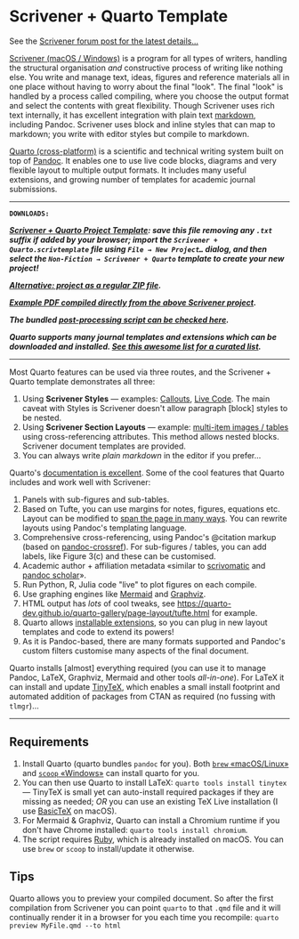 # Scrivener + Quarto Template

See the [Scrivener forum post for the latest details…](https://forum.literatureandlatte.com/t/scrivener-quarto-a-technical-academic-publishing-workflow/129769)

[Scrivener (macOS / Windows)](http://literatureandlatte.com) is a program for all types of writers, handling the structural organisation *and* constructive process of writing like nothing else. You write and manage text, ideas, figures and reference materials all in one place without having to worry about the final "look". The final "look" is handled by a process called compiling, where you choose the output format and select the contents with great flexibility. Though Scrivener uses rich text internally, it has excellent integration with plain text [markdown](https://en.wikipedia.org/wiki/Markdown), including Pandoc. Scrivener uses block and inline styles that can map to markdown; you write with editor styles but compile to markdown.

[Quarto (cross-platform)](https://quarto.org) is a scientific and technical writing system built on top of [Pandoc](https://pandoc.org). It enables one to use live code blocks, diagrams and very flexible layout to multiple output formats. It includes many useful extensions, and growing number of templates for academic journal submissions.

-------

**`DOWNLOADS:`**

**_[Scrivener + Quarto Project Template](https://github.com/iandol/scrivomatic/raw/master/Scrivener%20%2B%20Quarto.scrivtemplate): save this file removing any `.txt` suffix if added by your browser; import the `Scrivener + Quarto.scrivtemplate` file using `File → New Project…` dialog, and then select the `Non-Fiction → Scrivener + Quarto` template to create your new project!_**

 **_[Alternative: project as a regular ZIP file](https://github.com/iandol/scrivomatic/raw/master/Quarto.scriv.zip)._**

**_[Example PDF compiled directly from the above Scrivener project](https://github.com/iandol/scrivomatic/raw/master/sample-output/Quarto.pdf)._**

**_The bundled [post-processing script can be checked here](https://github.com/iandol/scrivomatic/blob/master/quarto-run.rb)._**

**_Quarto supports many journal templates and extensions which can be downloaded and installed. [See this awesome list for a curated list](https://github.com/mcanouil/awesome-quarto#awesome-quarto-)._**

-------

Most Quarto features can be used via three routes, and the Scrivener + Quarto template demonstrates all three:

1. Using **Scrivener Styles** — examples: [Callouts](https://quarto.org/docs/authoring/callouts.html), [Live Code](https://quarto.org/docs/computations/r.html). The main caveat with Styles is Scrivener doesn't allow paragraph [block] styles to be nested.
2. Using **Scrivener Section Layouts** — example: [multi-item images / tables](https://quarto.org/docs/authoring/figures.html#subfigures) using cross-referencing attributes. This method allows nested blocks. Scrivener document templates are provided.
3. You can always write *plain markdown* in the editor if you prefer…

Quarto's [documentation is excellent](https://quarto.org/docs/guide/). Some of the cool features that Quarto includes and work well with Scrivener:

1. Panels with sub-figures and sub-tables. 
1. Based on Tufte, you can use margins for notes, figures, equations etc. Layout can be modified to [span the page in many ways](https://quarto.org/docs/authoring/article-layout.html). You can rewrite layouts using Pandoc's templating language.
1. Comprehensive cross-referencing, using Pandoc's @citation markup (based on [pandoc-crossref](https://github.com/lierdakil/pandoc-crossref)). For sub-figures / tables, you can add labels, like Figure 3(c) and these can be customised.
1. Academic author + affiliation metadata «similar to [scrivomatic](https://github.com/iandol/scrivomatic) and [pandoc scholar](https://github.com/pandoc-scholar/pandoc-scholar)».
1. Run Python, R, Julia code "live" to plot figures on each compile.
1. Use graphing engines like [Mermaid](https://mermaid-js.github.io/) and [Graphviz](https://graphviz.org).
1. HTML output has *lots* of cool tweaks, see <https://quarto-dev.github.io/quarto-gallery/page-layout/tufte.html> for example.
1. Quarto allows [installable extensions](https://quarto.org/docs/extensions/), so you can plug in new layout templates and code to extend its powers!
1. As it is Pandoc-based, there are many formats supported and Pandoc's custom filters customise many aspects of the final document.

Quarto installs [almost] everything required (you can use it to manage Pandoc, LaTeX, Graphviz, Mermaid and other tools *all-in-one*). For LaTeX it can install and update [TinyTeX](https://yihui.org/tinytex/), which enables a small install footprint and automated addition of packages from CTAN as required (no fussing with `tlmgr`)…

-----------

## Requirements

1. Install Quarto (quarto bundles `pandoc` for you). Both [`brew` «macOS/Linux»](https://brew.sh) and [`scoop` «Windows»](https://scoop.sh) can install quarto for you.
2. You can then use Quarto to install LaTeX: `quarto tools install tinytex` — TinyTeX is small yet can auto-install required packages if they are missing as needed; *OR* you can use an existing TeX Live installation (I use [BasicTeX](https://tug.org/mactex/morepackages.html) on macOS).
3. For Mermaid & Graphviz, Quarto can install a Chromium runtime if you don't have Chrome installed: `quarto tools install chromium`. 
4. The script requires [Ruby](https://ruby-lang.org), which is already installed on macOS. You can use `brew` or `scoop` to install/update it otherwise.

## Tips

Quarto allows you to preview your compiled document. So after the first compilation from Scrivener you can point `quarto` to that `.qmd` file and it will continually render it in a browser for you each time you recompile: `quarto preview MyFile.qmd --to html`



